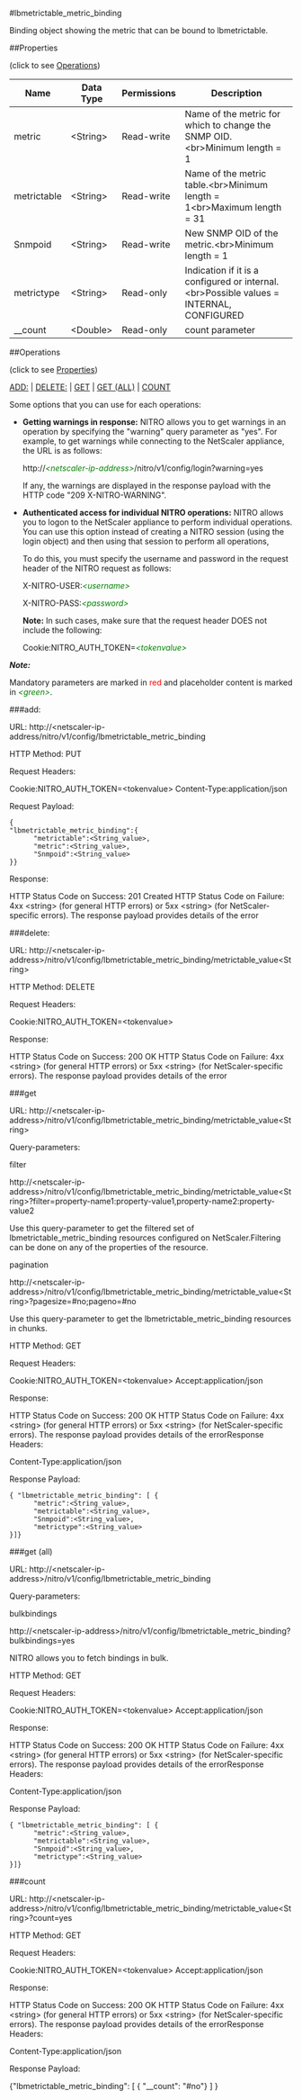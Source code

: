 #lbmetrictable_metric_binding

Binding object showing the metric that can be bound to lbmetrictable.


##Properties 
<span>(click to see [Operations](#operations))</span>


<table><thead><tr><th>Name</th><th> Data Type</th><th> Permissions</th><th>Description</th></tr></thead><tbody><tr><td>metric</td><td>&lt;String></td><td>Read-write</td><td>Name of the metric for which to change the SNMP OID.&lt;br>Minimum length = 1</td><tr><tr><td>metrictable</td><td>&lt;String></td><td>Read-write</td><td>Name of the metric table.&lt;br>Minimum length = 1&lt;br>Maximum length = 31</td><tr><tr><td>Snmpoid</td><td>&lt;String></td><td>Read-write</td><td>New SNMP OID of the metric.&lt;br>Minimum length = 1</td><tr><tr><td>metrictype</td><td>&lt;String></td><td>Read-only</td><td>Indication if it is a configured or internal.&lt;br>Possible values = INTERNAL, CONFIGURED</td><tr><tr><td>__count</td><td>&lt;Double></td><td>Read-only</td><td>count parameter</td><tr></tbody></table>
##Operations 
<span>(click to see [Properties](#properties))</span>


[ADD:](#add:) | [DELETE:](#delete:) | [GET](#get) | [GET (ALL)](#get-(all)) | [COUNT](#count)


Some options that you can use for each operations:
<ul><li><p><b>Getting warnings in response:</b> NITRO allows you to get warnings in an operation by specifying the "warning" query parameter as "yes". For example, to get warnings while connecting to the NetScaler appliance, the URL is as follows:</p><p>http://<span style="color:green;font-style:italic;">&lt;netscaler-ip-address&gt;</span>/nitro/v1/config/login?warning=yes</p><p>If any, the warnings are displayed in the response payload with the HTTP code "209 X-NITRO-WARNING".</p></li><li><p><b>Authenticated access for individual NITRO operations:</b> NITRO allows you to logon to the NetScaler appliance to perform individual operations. You can use this option instead of creating a NITRO session (using the login object) and then using that session to perform all operations,</p><p>To do this, you must specify the username and password in the request header of the NITRO request as follows:</p><p>X-NITRO-USER:<span style="color:green;font-style:italic;">&lt;username&gt;</span></p><p>X-NITRO-PASS:<span style="color:green;font-style:italic;">&lt;password&gt;</span></p><p><b>Note:</b> In such cases, make sure that the request header DOES not include the following:</p><p>Cookie:NITRO_AUTH_TOKEN=<span style="color:green;font-style:italic;">&lt;tokenvalue&gt;</span></p></li></ul>



***Note:*** 
Mandatory parameters are marked in <span style="color:#FF0000;">red</span> and placeholder content is marked in <span style="color:green;font-style:italic">&lt;green&gt;</span>.

###add:



URL: http://&lt;netscaler-ip-address/nitro/v1/config/lbmetrictable_metric_binding
HTTP Method: PUT
Request Headers:

Cookie:NITRO_AUTH_TOKEN=&lt;tokenvalue&gt;Content-Type:application/json

Request Payload: ```{"lbmetrictable_metric_binding":{      "metrictable":<String_value>,      "metric":<String_value>,      "Snmpoid":<String_value>}}```
Response:
HTTP Status Code on Success: 201 CreatedHTTP Status Code on Failure: 4xx &lt;string&gt; (for general HTTP errors) or 5xx &lt;string&gt; (for NetScaler-specific errors). The response payload provides details of the error


###delete:



URL: http://&lt;netscaler-ip-address&gt;/nitro/v1/config/lbmetrictable_metric_binding/metrictable_value&lt;String&gt;
HTTP Method: DELETE
Request Headers:

Cookie:NITRO_AUTH_TOKEN=&lt;tokenvalue&gt;

Response:
HTTP Status Code on Success: 200 OKHTTP Status Code on Failure: 4xx &lt;string&gt; (for general HTTP errors) or 5xx &lt;string&gt; (for NetScaler-specific errors). The response payload provides details of the error


###get



URL: http://&lt;netscaler-ip-address&gt;/nitro/v1/config/lbmetrictable_metric_binding/metrictable_value&lt;String&gt;
Query-parameters:
filter
http://&lt;netscaler-ip-address&gt;/nitro/v1/config/lbmetrictable_metric_binding/metrictable_value&lt;String&gt;?filter=property-name1:property-value1,property-name2:property-value2
Use this query-parameter to get the filtered set of lbmetrictable_metric_binding resources configured on NetScaler.Filtering can be done on any of the properties of the resource.


pagination
http://&lt;netscaler-ip-address&gt;/nitro/v1/config/lbmetrictable_metric_binding/metrictable_value&lt;String&gt;?pagesize=#no;pageno=#no
Use this query-parameter to get the lbmetrictable_metric_binding resources in chunks.



HTTP Method: GET
Request Headers:

Cookie:NITRO_AUTH_TOKEN=&lt;tokenvalue&gt;Accept:application/json

Response:
HTTP Status Code on Success: 200 OKHTTP Status Code on Failure: 4xx &lt;string&gt; (for general HTTP errors) or 5xx &lt;string&gt; (for NetScaler-specific errors). The response payload provides details of the errorResponse Headers:

Content-Type:application/json

Response Payload: ```{ "lbmetrictable_metric_binding": [ {      "metric":<String_value>,      "metrictable":<String_value>,      "Snmpoid":<String_value>,      "metrictype":<String_value>}]}```



###get (all)



URL: http://&lt;netscaler-ip-address&gt;/nitro/v1/config/lbmetrictable_metric_binding
Query-parameters:
bulkbindings
http://&lt;netscaler-ip-address&gt;/nitro/v1/config/lbmetrictable_metric_binding?bulkbindings=yes
NITRO allows you to fetch bindings in bulk.



HTTP Method: GET
Request Headers:

Cookie:NITRO_AUTH_TOKEN=&lt;tokenvalue&gt;Accept:application/json

Response:
HTTP Status Code on Success: 200 OKHTTP Status Code on Failure: 4xx &lt;string&gt; (for general HTTP errors) or 5xx &lt;string&gt; (for NetScaler-specific errors). The response payload provides details of the errorResponse Headers:

Content-Type:application/json

Response Payload: ```{ "lbmetrictable_metric_binding": [ {      "metric":<String_value>,      "metrictable":<String_value>,      "Snmpoid":<String_value>,      "metrictype":<String_value>}]}```



###count



URL: http://&lt;netscaler-ip-address&gt;/nitro/v1/config/lbmetrictable_metric_binding/metrictable_value&lt;String&gt;?count=yes
HTTP Method: GET
Request Headers:

Cookie:NITRO_AUTH_TOKEN=&lt;tokenvalue&gt;Accept:application/json

Response:
HTTP Status Code on Success: 200 OKHTTP Status Code on Failure: 4xx &lt;string&gt; (for general HTTP errors) or 5xx &lt;string&gt; (for NetScaler-specific errors). The response payload provides details of the errorResponse Headers:

Content-Type:application/json

Response Payload: 
{"lbmetrictable_metric_binding": [ { "__count": "#no"} ] }


